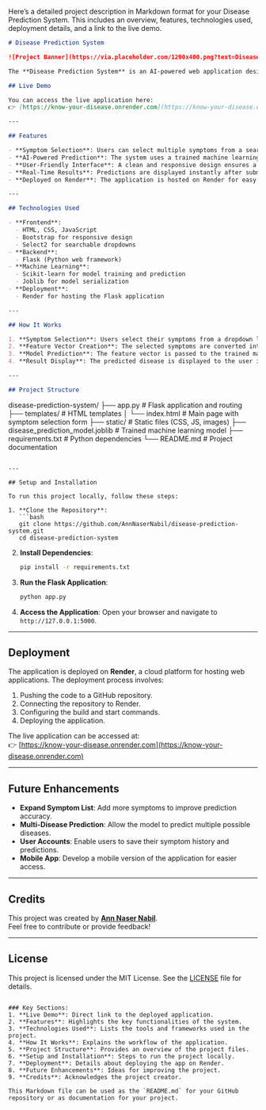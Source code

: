 Here’s a detailed project description in Markdown format for your Disease Prediction System. This includes an overview, features, technologies used, deployment details, and a link to the live demo.

```markdown
# Disease Prediction System

![Project Banner](https://via.placeholder.com/1200x400.png?text=Disease+Prediction+System) <!-- Add a banner image if available -->

The **Disease Prediction System** is an AI-powered web application designed to predict diseases based on user-provided symptoms. Built with Flask, Python, and machine learning, this system provides an intuitive interface for users to select their symptoms and receive a predicted diagnosis. The project is deployed on **Render** and is accessible online.

## Live Demo

You can access the live application here:  
👉 [https://know-your-disease.onrender.com](https://know-your-disease.onrender.com)

---

## Features

- **Symptom Selection**: Users can select multiple symptoms from a searchable dropdown list.
- **AI-Powered Prediction**: The system uses a trained machine learning model to predict the most likely disease based on the selected symptoms.
- **User-Friendly Interface**: A clean and responsive design ensures a seamless user experience.
- **Real-Time Results**: Predictions are displayed instantly after submitting the form.
- **Deployed on Render**: The application is hosted on Render for easy access.

---

## Technologies Used

- **Frontend**:
  - HTML, CSS, JavaScript
  - Bootstrap for responsive design
  - Select2 for searchable dropdowns
- **Backend**:
  - Flask (Python web framework)
- **Machine Learning**:
  - Scikit-learn for model training and prediction
  - Joblib for model serialization
- **Deployment**:
  - Render for hosting the Flask application

---

## How It Works

1. **Symptom Selection**: Users select their symptoms from a dropdown list. The list is searchable, making it easy to find specific symptoms.
2. **Feature Vector Creation**: The selected symptoms are converted into a binary feature vector, where each symptom is represented as `1` (present) or `0` (absent).
3. **Model Prediction**: The feature vector is passed to the trained machine learning model, which predicts the most likely disease.
4. **Result Display**: The predicted disease is displayed to the user in real-time.

---

## Project Structure

```
disease-prediction-system/
├── app.py                  # Flask application and routing
├── templates/              # HTML templates
│   └── index.html          # Main page with symptom selection form
├── static/                 # Static files (CSS, JS, images)
├── disease_prediction_model.joblib  # Trained machine learning model
├── requirements.txt        # Python dependencies
└── README.md               # Project documentation
```

---

## Setup and Installation

To run this project locally, follow these steps:

1. **Clone the Repository**:
   ```bash
   git clone https://github.com/AnnNaserNabil/disease-prediction-system.git
   cd disease-prediction-system
   ```

2. **Install Dependencies**:
   ```bash
   pip install -r requirements.txt
   ```

3. **Run the Flask Application**:
   ```bash
   python app.py
   ```

4. **Access the Application**:
   Open your browser and navigate to `http://127.0.0.1:5000`.

---

## Deployment

The application is deployed on **Render**, a cloud platform for hosting web applications. The deployment process involves:

1. Pushing the code to a GitHub repository.
2. Connecting the repository to Render.
3. Configuring the build and start commands.
4. Deploying the application.

The live application can be accessed at:  
👉 [https://know-your-disease.onrender.com](https://know-your-disease.onrender.com)

---

## Future Enhancements

- **Expand Symptom List**: Add more symptoms to improve prediction accuracy.
- **Multi-Disease Prediction**: Allow the model to predict multiple possible diseases.
- **User Accounts**: Enable users to save their symptom history and predictions.
- **Mobile App**: Develop a mobile version of the application for easier access.

---

## Credits

This project was created by **[Ann Naser Nabil](https://github.com/AnnNaserNabil)**.  
Feel free to contribute or provide feedback!

---

## License

This project is licensed under the MIT License. See the [LICENSE](LICENSE) file for details.
```

### Key Sections:
1. **Live Demo**: Direct link to the deployed application.
2. **Features**: Highlights the key functionalities of the system.
3. **Technologies Used**: Lists the tools and frameworks used in the project.
4. **How It Works**: Explains the workflow of the application.
5. **Project Structure**: Provides an overview of the project files.
6. **Setup and Installation**: Steps to run the project locally.
7. **Deployment**: Details about deploying the app on Render.
8. **Future Enhancements**: Ideas for improving the project.
9. **Credits**: Acknowledges the project creator.

This Markdown file can be used as the `README.md` for your GitHub repository or as documentation for your project.